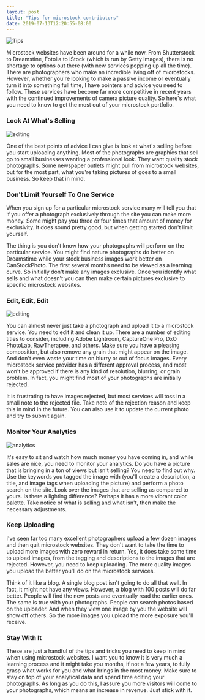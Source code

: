 ```yaml
---
layout: post
title: "Tips for microstock contributors"
date: 2019-07-13T12:20:55-08:00
---
```


<p>
  <img alt="Tips" src='{{< misc/rel "/images/posts/contributor-tips/blur-blurry-coffee-273222.jpg" >}}' class="small-12 large-12" />
</p>

Microstock websites have been around for a while now. From Shutterstock to Dreamstine, Fotolia to iStock (which is run by Getty Images), there is no shortage to options out there (with new services popping up all the time). There are photographers who make an incredible living off of microstocks. However, whether you're looking to make a passive income or eventually turn it into something full time, I have pointers and advice you need to follow. These services have become far more competitive in recent years with the continued improvements of camera picture quality. So here's what you need to know to get the most out of your microstock portfolio.

### Look At What's Selling

<p>
  <img alt="editing" src='{{< misc/rel "/images/posts/contributor-tips/adult-art-artist-297648.jpg" >}}' class="small-12 large-12" />
</p>

One of the best points of advice I can give is look at what's selling before you start uploading anything. Most of the photographs are graphics that sell go to small businesses wanting a professional look. They want quality stock photographs. Some newspaper outlets might pull from microstock websites, but for the most part, what you're taking pictures of goes to a small business. So keep that in mind.

### Don't Limit Yourself To One Service

When you sign up for a particular microstock service many will tell you that if you offer a photograph exclusively through the site you can make more money. Some might pay you three or four times that amount of money for exclusivity. It does sound pretty good, but when getting started don't limit yourself.

The thing is you don't know how your photographs will perform on the particular service. You might find nature photographs do better on Dreamstime while your stock business images work better on CanStockPhoto. The first several months need to be viewed as a learning curve. So initially don't make any images exclusive. Once you identify what sells and what doesn't you can then make certain pictures exclusive to specific microstock websites.

### Edit, Edit, Edit

<p>
  <img alt="editing" src='{{< misc/rel "/images/posts/contributor-tips/computer-keyboard-connection-contemporary-1714208.jpg" >}}' class="small-12 large-12" />
</p>

You can almost never just take a photograph and upload it to a microstock service. You need to edit it and clean it up. There are a number of editing titles to consider, including Adobe Lightroom, CaptureOne Pro, DxO PhotoLab, RawTherapee, and others. Make sure you have a pleasing composition, but also remove any grain that might appear on the image. And don't even waste your time on blurry or out of focus images. Every microstock service provider has a different approval process, and most won't be approved if there is any kind of resolution, blurring, or grain problem. In fact, you might find most of your photographs are initially rejected.

It is frustrating to have images rejected, but most services will toss in a small note to the rejected file. Take note of the rejection reason and keep this in mind in the future. You can also use it to update the current photo and try to submit again.

### Monitor Your Analytics

<p>
  <img alt="analytics" src='{{< misc/rel "/images/posts/contributor-tips/accounting-analytics-apple-572056.jpg" >}}' class="small-12 large-12" />
</p>

It's easy to sit and watch how much money you have coming in, and while sales are nice, you need to monitor your analytics. Do you have a picture that is bringing in a ton of views but isn't selling? You need to find out why. Use the keywords you tagged the image with (you'll create a description, a title, and image tags when uploading the picture) and perform a photo search on the site. Look over the images that are selling as compared to yours. Is there a lighting difference? Perhaps it has a more vibrant color palette. Take notice of what is selling and what isn't, then make the necessary adjustments.

### Keep Uploading

I've seen far too many excellent photographers upload a few dozen images and then quit microstock websites. They don't want to take the time to upload more images with zero reward in return. Yes, it does take some time to upload images, from the tagging and descriptions to the images that are rejected. However, you need to keep uploading. The more quality images you upload the better you'll do on the microstock services.

Think of it like a blog. A single blog post isn't going to do all that well. In fact, it might not have any views. However, a blog with 100 posts will do far better. People will find the new posts and eventually read the earlier ones. The same is true with your photographs. People can search photos based on the uploader. And when they view one image by you the website will show off others. So the more images you upload the more exposure you'll receive.

### Stay With It

These are just a handful of the tips and tricks you need to keep in mind when using microstock websites. I want you to know it is very much a learning process and it might take you months, if not a few years, to fully grasp what works for you and what brings in the most money. Make sure to stay on top of your analytical data and spend time editing your photographs. As long as you do this, I assure you more visitors will come to your photographs, which means an increase in revenue. Just stick with it.
